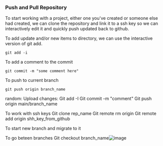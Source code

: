 ### Push and Pull Repository  
To start working with a project, either one you've created or someone else had created, we can clone the repository and link it to a ssh key so we can interactively edit it and quickly push updated back to github.


To add update and/or new items to directory, we can use the interactive version of git add.
```
git add -i
```

To add a comment to the commit 
```
git commit -m "some comment here"
```

To push to current branch
```
git push origin branch_name
```


random:
Upload changes:
Git add -I
Git commit -m "comment"
Git push origin main/branch_name

To work with ssh keys
Git clone rep_name
Git remote rm origin
Git remote add origin shh_key_from_github

To start new branch and migrate to it

To go beteen branches
Git checkout branch_name![image](https://user-images.githubusercontent.com/45525389/179446057-dc5ab6a9-2347-4a95-84e9-cca386d24f79.png)
